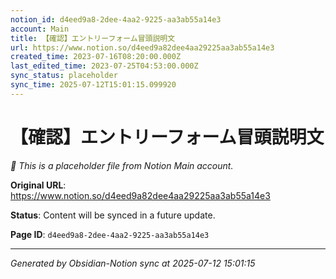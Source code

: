 ```yaml
---
notion_id: d4eed9a8-2dee-4aa2-9225-aa3ab55a14e3
account: Main
title: 【確認】エントリーフォーム冒頭説明文
url: https://www.notion.so/d4eed9a82dee4aa29225aa3ab55a14e3
created_time: 2023-07-16T08:20:00.000Z
last_edited_time: 2023-07-25T04:53:00.000Z
sync_status: placeholder
sync_time: 2025-07-12T15:01:15.099920
---
```


# 【確認】エントリーフォーム冒頭説明文

*🔄 This is a placeholder file from Notion Main account.*

**Original URL**: https://www.notion.so/d4eed9a82dee4aa29225aa3ab55a14e3

**Status**: Content will be synced in a future update.

**Page ID**: `d4eed9a8-2dee-4aa2-9225-aa3ab55a14e3`

---

*Generated by Obsidian-Notion sync at 2025-07-12 15:01:15*
